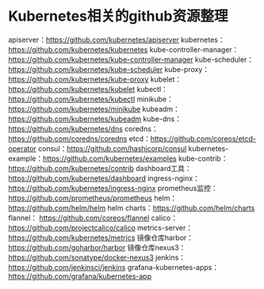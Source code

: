 # Kubernetes相关的github资源整理
apiserver：https://github.com/kubernetes/apiserver
kubernetes：https://github.com/kubernetes/kubernetes
kube-controller-manager：https://github.com/kubernetes/kube-controller-manager
kube-scheduler：https://github.com/kubernetes/kube-scheduler
kube-proxy：https://github.com/kubernetes/kube-proxy
kubelet：https://github.com/kubernetes/kubelet
kubectl：https://github.com/kubernetes/kubectl
minikube：https://github.com/kubernetes/minikube
kubeadm：https://github.com/kubernetes/kubeadm
kube-dns：https://github.com/kubernetes/dns
coredns：https://github.com/coredns/coredns
etcd：https://github.com/coreos/etcd-operator
consul：https://github.com/hashicorp/consul
kubernetes-example：https://github.com/kubernetes/examples
kube-contrib： https://github.com/kubernetes/contrib
dashboard工具： https://github.com/kubernetes/dashboard
ingress-nginx： https://github.com/kubernetes/ingress-nginx
prometheus监控： https://github.com/prometheus/prometheus
helm： https://github.com/helm/helm
helm charts：https://github.com/helm/charts
flannel： https://github.com/coreos/flannel
calico： https://github.com/projectcalico/calico
metrics-server：https://github.com/kubernetes/metrics
镜像仓库harbor： https://github.com/goharbor/harbor
镜像仓库nexus3： https://github.com/sonatype/docker-nexus3
jenkins： https://github.com/jenkinsci/jenkins
grafana-kubernetes-apps： https://github.com/grafana/kubernetes-app
